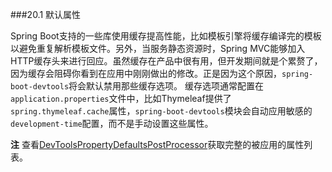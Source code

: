 ###20.1 默认属性

Spring Boot支持的一些库使用缓存提高性能，比如模板引擎将缓存编译完的模板以避免重复解析模板文件。另外，当服务静态资源时，Spring MVC能够加入HTTP缓存头来进行回应。虽然缓存在产品中很有用，但开发期间就是个累赘了，因为缓存会阻碍你看到在应用中刚刚做出的修改。正是因为这个原因，`spring-boot-devtools`将会默认禁用那些缓存选项。
缓存选项通常配置在`application.properties`文件中，比如Thymeleaf提供了`spring.thymeleaf.cache`属性，`spring-boot-devtools`模块会自动应用敏感的`development-time`配置，而不是手动设置这些属性。

**注** 查看[DevToolsPropertyDefaultsPostProcessor](https://github.com/spring-projects/spring-boot/tree/master/spring-boot-devtools/src/main/java/org/springframework/boot/devtools/env/DevToolsPropertyDefaultsPostProcessor.java)获取完整的被应用的属性列表。

